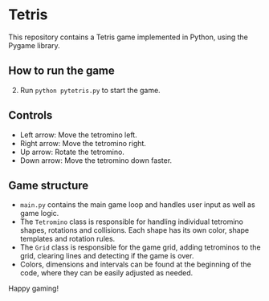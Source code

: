 # Tetris

This repository contains a Tetris game implemented in Python, using the Pygame library.

## How to run the game
2. Run `python pytetris.py` to start the game.

## Controls
- Left arrow: Move the tetromino left.
- Right arrow: Move the tetromino right.
- Up arrow: Rotate the tetromino.
- Down arrow: Move the tetromino down faster.

## Game structure
- `main.py` contains the main game loop and handles user input as well as game logic.
- The `Tetromino` class is responsible for handling individual tetromino shapes, rotations and collisions. Each shape has its own color, shape templates and rotation rules.
- The `Grid` class is responsible for the game grid, adding tetrominos to the grid, clearing lines and detecting if the game is over.
- Colors, dimensions and intervals can be found at the beginning of the code, where they can be easily adjusted as needed.

Happy gaming!
